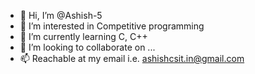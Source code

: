 - 👋 Hi, I’m @Ashish-5
- 👀 I’m interested in Competitive programming
- 🌱 I’m currently learning C, C++
- 💞️ I’m looking to collaborate on ...
- 📫 Reachable at my email i.e. ashishcsit.in@gmail.com

<!---
Ashish-5/Ashish-5 is a ✨ special ✨ repository because its `README.md` (this file) appears on your GitHub profile.
You can click the Preview link to take a look at your changes.
--->

